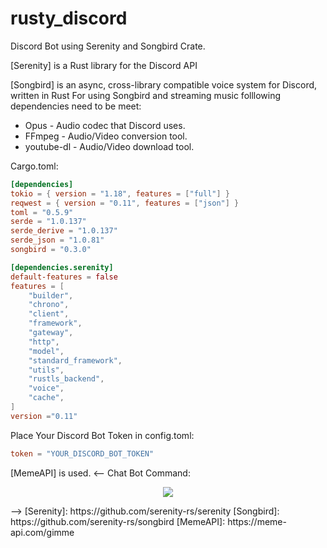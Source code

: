 # rusty_discord
Discord Bot using Serenity and Songbird Crate.

[Serenity] is a Rust library for the Discord API

[Songbird] is an async, cross-library compatible voice system for Discord, written in Rust
For using Songbird and streaming music folllowing dependencies need to be meet:
- Opus - Audio codec that Discord uses.
- FFmpeg - Audio/Video conversion tool.
- youtube-dl - Audio/Video download tool.


Cargo.toml:
```toml
[dependencies]
tokio = { version = "1.18", features = ["full"] }
reqwest = { version = "0.11", features = ["json"] }
toml = "0.5.9"
serde = "1.0.137"
serde_derive = "1.0.137"
serde_json = "1.0.81"
songbird = "0.3.0"

[dependencies.serenity]
default-features = false
features = [
    "builder",
    "chrono",
    "client",
    "framework",
    "gateway",
    "http",
    "model",
    "standard_framework",
    "utils",
    "rustls_backend",
    "voice",
    "cache",
]
version ="0.11"
````

Place Your Discord Bot Token in config.toml:
```toml
token = "YOUR_DISCORD_BOT_TOKEN"
````
[MemeAPI] is used.
<--
Chat Bot Command:
<p align="center">
    <img src="./cover.png"/>
</p>
-->
[Serenity]: https://github.com/serenity-rs/serenity
[Songbird]: https://github.com/serenity-rs/songbird
[MemeAPI]: https://meme-api.com/gimme
